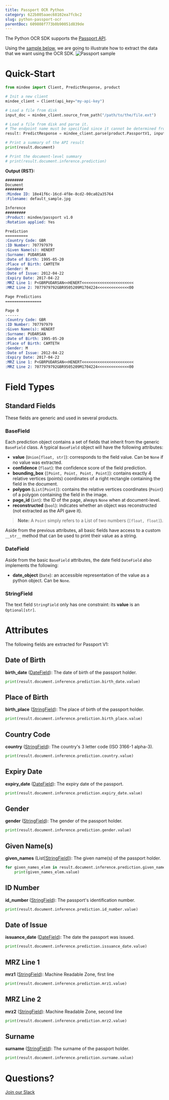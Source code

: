 ```yaml
---
title: Passport OCR Python
category: 622b805aaec68102ea7fcbc2
slug: python-passport-ocr
parentDoc: 609808f773b0b90051d839de
---
```

The Python OCR SDK supports the [Passport API](https://platform.mindee.com/mindee/passport).

Using the [sample below](https://github.com/mindee/client-lib-test-data/blob/main/products/passport/default_sample.jpg), we are going to illustrate how to extract the data that we want using the OCR SDK.
![Passport sample](https://github.com/mindee/client-lib-test-data/blob/main/products/passport/default_sample.jpg?raw=true)

# Quick-Start
```py
from mindee import Client, PredictResponse, product

# Init a new client
mindee_client = Client(api_key="my-api-key")

# Load a file from disk
input_doc = mindee_client.source_from_path("/path/to/the/file.ext")

# Load a file from disk and parse it.
# The endpoint name must be specified since it cannot be determined from the class.
result: PredictResponse = mindee_client.parse(product.PassportV1, input_doc)

# Print a summary of the API result
print(result.document)

# Print the document-level summary
# print(result.document.inference.prediction)

```

**Output (RST):**
```rst
########
Document
########
:Mindee ID: 18e41f6c-16cd-4f8e-8cd2-00ca02a35764
:Filename: default_sample.jpg

Inference
#########
:Product: mindee/passport v1.0
:Rotation applied: Yes

Prediction
==========
:Country Code: GBR
:ID Number: 707797979
:Given Name(s): HENERT
:Surname: PUDARSAN
:Date of Birth: 1995-05-20
:Place of Birth: CAMTETH
:Gender: M
:Date of Issue: 2012-04-22
:Expiry Date: 2017-04-22
:MRZ Line 1: P<GBRPUDARSAN<<HENERT<<<<<<<<<<<<<<<<<<<<<<<
:MRZ Line 2: 7077979792GBR9505209M1704224<<<<<<<<<<<<<<00

Page Predictions
================

Page 0
------
:Country Code: GBR
:ID Number: 707797979
:Given Name(s): HENERT
:Surname: PUDARSAN
:Date of Birth: 1995-05-20
:Place of Birth: CAMTETH
:Gender: M
:Date of Issue: 2012-04-22
:Expiry Date: 2017-04-22
:MRZ Line 1: P<GBRPUDARSAN<<HENERT<<<<<<<<<<<<<<<<<<<<<<<
:MRZ Line 2: 7077979792GBR9505209M1704224<<<<<<<<<<<<<<00
```

# Field Types
## Standard Fields
These fields are generic and used in several products.

### BaseField
Each prediction object contains a set of fields that inherit from the generic `BaseField` class.
A typical `BaseField` object will have the following attributes:

* **value** (`Union[float, str]`): corresponds to the field value. Can be `None` if no value was extracted.
* **confidence** (`float`): the confidence score of the field prediction.
* **bounding_box** (`[Point, Point, Point, Point]`): contains exactly 4 relative vertices (points) coordinates of a right rectangle containing the field in the document.
* **polygon** (`List[Point]`): contains the relative vertices coordinates (`Point`) of a polygon containing the field in the image.
* **page_id** (`int`): the ID of the page, always `None` when at document-level.
* **reconstructed** (`bool`): indicates whether an object was reconstructed (not extracted as the API gave it).

> **Note:** A `Point` simply refers to a List of two numbers (`[float, float]`).


Aside from the previous attributes, all basic fields have access to a custom `__str__` method that can be used to print their value as a string.

### DateField
Aside from the basic `BaseField` attributes, the date field `DateField` also implements the following: 

* **date_object** (`Date`): an accessible representation of the value as a python object. Can be `None`.

### StringField
The text field `StringField` only has one constraint: its **value** is an `Optional[str]`.

# Attributes
The following fields are extracted for Passport V1:

## Date of Birth
**birth_date** ([DateField](#datefield)): The date of birth of the passport holder.

```py
print(result.document.inference.prediction.birth_date.value)
```

## Place of Birth
**birth_place** ([StringField](#stringfield)): The place of birth of the passport holder.

```py
print(result.document.inference.prediction.birth_place.value)
```

## Country Code
**country** ([StringField](#stringfield)): The country's 3 letter code (ISO 3166-1 alpha-3).

```py
print(result.document.inference.prediction.country.value)
```

## Expiry Date
**expiry_date** ([DateField](#datefield)): The expiry date of the passport.

```py
print(result.document.inference.prediction.expiry_date.value)
```

## Gender
**gender** ([StringField](#stringfield)): The gender of the passport holder.

```py
print(result.document.inference.prediction.gender.value)
```

## Given Name(s)
**given_names** (List[[StringField](#stringfield)]): The given name(s) of the passport holder.

```py
for given_names_elem in result.document.inference.prediction.given_names:
    print(given_names_elem.value)
```

## ID Number
**id_number** ([StringField](#stringfield)): The passport's identification number.

```py
print(result.document.inference.prediction.id_number.value)
```

## Date of Issue
**issuance_date** ([DateField](#datefield)): The date the passport was issued.

```py
print(result.document.inference.prediction.issuance_date.value)
```

## MRZ Line 1
**mrz1** ([StringField](#stringfield)): Machine Readable Zone, first line

```py
print(result.document.inference.prediction.mrz1.value)
```

## MRZ Line 2
**mrz2** ([StringField](#stringfield)): Machine Readable Zone, second line

```py
print(result.document.inference.prediction.mrz2.value)
```

## Surname
**surname** ([StringField](#stringfield)): The surname of the passport holder.

```py
print(result.document.inference.prediction.surname.value)
```

# Questions?
[Join our Slack](https://join.slack.com/t/mindee-community/shared_invite/zt-2d0ds7dtz-DPAF81ZqTy20chsYpQBW5g)
